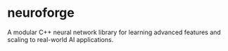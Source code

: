 # neuroforge
A modular C++ neural network library for learning advanced features and scaling to real-world AI applications.
